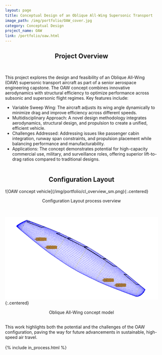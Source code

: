 ```yaml
---
layout: page
title: Conceptual Design of an Oblique All-Wing Supersonic Transport
image_path: /img/portfolio/OAW_cover.jpg
category: Conceptual Design
project_name: OAW
link: /portfolio/oaw.html
---
```


<h2 style="text-align:center">Project Overview</h2><br/>

This project explores the design and feasibility of an Oblique All-Wing (OAW) supersonic transport aircraft as part of a senior aerospace engineering capstone. The OAW concept combines innovative aerodynamics with structural efficiency to optimize performance across subsonic and supersonic flight regimes. Key features include:

+ Variable Sweep Wing: The aircraft adjusts its wing angle dynamically to minimize drag and improve efficiency across different speeds.
+ Multidisciplinary Approach: A novel design methodology integrates aerodynamics, structural design, and propulsion to create a unified, efficient vehicle.
+ Challenges Addressed: Addressing issues like passenger cabin integration, runway span constraints, and propulsion placement while balancing performance and manufacturability.
+ Applications: The concept demonstrates potential for high-capacity commercial use, military, and surveillance roles, offering superior lift-to-drag ratios compared to traditional designs.
<br/> <br/>
<h2 style="text-align:center">Configuration Layout</h2>
![OAW concept vehicle](/img/portfolio/cl_overview_sm.png){:.centered}
<p style="text-align:center">Configuration Layout process overview</p>
<br>

![OAW concept vehicle](/img/portfolio/oaw_thumb.png){:.centered}
<p style="text-align:center">Oblique All-Wing concept model</p>
<br/>
This work highlights both the potential and the challenges of the OAW configuration, paving the way for future advancements in sustainable, high-speed air travel.
<br/>
<br/>
{% include in_process.html %}